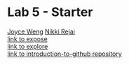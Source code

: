 # Lab 5 - Starter
[Joyce Weng](https://github.com/joyceweng) [Nikki Rejai](https://github.com/nrejai) \
[link to expose](https://joyceweng.github.io/Lab5_Starter/expose.html) \
[link to explore](https://joyceweng.github.io/Lab5_Starter/explore.html) \
[link to introduction-to-github repository](https://github.com/joyceweng/introduction-to-github)
